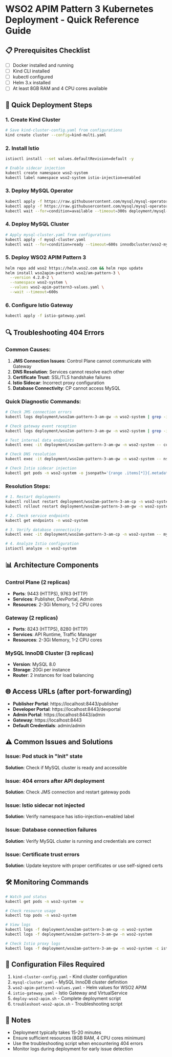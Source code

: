 # WSO2 APIM Pattern 3 Kubernetes Deployment - Quick Reference Guide

## 📋 Prerequisites Checklist
- [ ] Docker installed and running
- [ ] Kind CLI installed 
- [ ] kubectl configured
- [ ] Helm 3.x installed
- [ ] At least 8GB RAM and 4 CPU cores available

## 🚀 Quick Deployment Steps

### 1. Create Kind Cluster
```bash
# Save kind-cluster-config.yaml from configurations
kind create cluster --config=kind-multi.yaml
```

### 2. Install Istio
```bash
istioctl install --set values.defaultRevision=default -y

# Enable sidecar injection
kubectl create namespace wso2-system
kubectl label namespace wso2-system istio-injection=enabled
```

### 3. Deploy MySQL Operator
```bash
kubectl apply -f https://raw.githubusercontent.com/mysql/mysql-operator/9.4.0-2.2.5/deploy/deploy-crds.yaml
kubectl apply -f https://raw.githubusercontent.com/mysql/mysql-operator/9.4.0-2.2.5/deploy/deploy-operator.yaml
kubectl wait --for=condition=available --timeout=300s deployment/mysql-operator -n mysql-operator
```

### 4. Deploy MySQL Cluster
```bash
# Apply mysql-cluster.yaml from configurations
kubectl apply -f mysql-cluster.yaml
kubectl wait --for=condition=ready --timeout=600s innodbcluster/wso2-mysql-cluster -n wso2-system
```

### 5. Deploy WSO2 APIM Pattern 3
```bash
helm repo add wso2 https://helm.wso2.com && helm repo update
helm install wso2apim-pattern3 wso2/am-pattern-3 \
  --version 4.2.0-2 \
  --namespace wso2-system \
  --values wso2-apim-pattern3-values.yaml \
  --wait --timeout=600s
```

### 6. Configure Istio Gateway
```bash
kubectl apply -f istio-gateway.yaml
```

## 🔍 Troubleshooting 404 Errors

### Common Causes:
1. **JMS Connection Issues**: Control Plane cannot communicate with Gateway
2. **DNS Resolution**: Services cannot resolve each other
3. **Certificate Trust**: SSL/TLS handshake failures
4. **Istio Sidecar**: Incorrect proxy configuration
5. **Database Connectivity**: CP cannot access MySQL

### Quick Diagnostic Commands:
```bash
# Check JMS connection errors
kubectl logs deployment/wso2am-pattern-3-am-gw -n wso2-system | grep -i "DataEndpointConnectionWorker\|JMS\|Cannot borrow client"

# Check gateway event reception
kubectl logs deployment/wso2am-pattern-3-am-gw -n wso2-system | grep -i "Event received in JMS Event Receiver\|DEPLOY_API_IN_GATEWAY"

# Test internal data endpoints
kubectl exec -it deployment/wso2am-pattern-3-am-gw -n wso2-system -- curl -k https://wso2am-cp-service:9443/internal/data/v1/apis

# Check DNS resolution
kubectl exec -it deployment/wso2am-pattern-3-am-gw -n wso2-system -- nslookup wso2am-cp-service.wso2-system.svc.cluster.local

# Check Istio sidecar injection
kubectl get pods -n wso2-system -o jsonpath='{range .items[*]}{.metadata.name}{"\t"}{.spec.containers[*].name}{"\n"}{end}' | grep istio-proxy
```

### Resolution Steps:
```bash
# 1. Restart deployments
kubectl rollout restart deployment/wso2am-pattern-3-am-cp -n wso2-system
kubectl rollout restart deployment/wso2am-pattern-3-am-gw -n wso2-system

# 2. Check service endpoints
kubectl get endpoints -n wso2-system

# 3. Verify database connectivity
kubectl exec -it deployment/wso2am-pattern-3-am-cp -n wso2-system -- mysql -h wso2-mysql-cluster.wso2-system.svc.cluster.local -u wso2carbon -pwso2carbon -e 'SHOW DATABASES;'

# 4. Analyze Istio configuration
istioctl analyze -n wso2-system
```

## 📊 Architecture Components

### Control Plane (2 replicas)
- **Ports**: 9443 (HTTPS), 9763 (HTTP)
- **Services**: Publisher, DevPortal, Admin
- **Resources**: 2-3Gi Memory, 1-2 CPU cores

### Gateway (2 replicas)
- **Ports**: 8243 (HTTPS), 8280 (HTTP)
- **Services**: API Runtime, Traffic Manager
- **Resources**: 2-3Gi Memory, 1-2 CPU cores

### MySQL InnoDB Cluster (3 replicas)
- **Version**: MySQL 8.0
- **Storage**: 20Gi per instance
- **Router**: 2 instances for load balancing

## 🌐 Access URLs (after port-forwarding)
- **Publisher Portal**: https://localhost:8443/publisher
- **Developer Portal**: https://localhost:8443/devportal
- **Admin Portal**: https://localhost:8443/admin
- **Gateway**: https://localhost:8443
- **Default Credentials**: admin/admin

## ⚠️ Common Issues and Solutions

### Issue: Pod stuck in "Init" state
**Solution**: Check if MySQL cluster is ready and accessible

### Issue: 404 errors after API deployment
**Solution**: Check JMS connection and restart gateway pods

### Issue: Istio sidecar not injected
**Solution**: Verify namespace has istio-injection=enabled label

### Issue: Database connection failures
**Solution**: Verify MySQL cluster is running and credentials are correct

### Issue: Certificate trust errors
**Solution**: Update keystore with proper certificates or use self-signed certs

## 🛠️ Monitoring Commands
```bash
# Watch pod status
kubectl get pods -n wso2-system -w

# Check resource usage
kubectl top pods -n wso2-system

# View logs
kubectl logs -f deployment/wso2am-pattern-3-am-cp -n wso2-system
kubectl logs -f deployment/wso2am-pattern-3-am-gw -n wso2-system

# Check Istio proxy logs
kubectl logs -f deployment/wso2am-pattern-3-am-gw -n wso2-system -c istio-proxy
```

## 🔧 Configuration Files Required
1. `kind-cluster-config.yaml` - Kind cluster configuration
2. `mysql-cluster.yaml` - MySQL InnoDB cluster definition
3. `wso2-apim-pattern3-values.yaml` - Helm values for WSO2 APIM
4. `istio-gateway.yaml` - Istio Gateway and VirtualService
5. `deploy-wso2-apim.sh` - Complete deployment script
6. `troubleshoot-wso2-apim.sh` - Troubleshooting script

## 📝 Notes
- Deployment typically takes 15-20 minutes
- Ensure sufficient resources (8GB RAM, 4 CPU cores minimum)
- Use the troubleshooting script when encountering 404 errors
- Monitor logs during deployment for early issue detection
